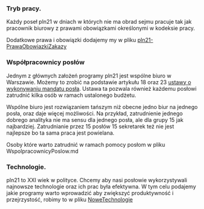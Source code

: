 ### Tryb pracy.

Każdy poseł pln21 w dniach w których nie ma obrad sejmu pracuje tak jak pracownik biurowy z prawami obowiązkami określonymi w kodeksie pracy.

Dodatkowe prawa i obowiązki dodajemy my w pliku [pln21-PrawaObowiazkiZakazy](https://github.com/PartiaLudziNiezaleznych21/PracaPoslow/blob/master/pln21-PrawaObowiazkiZakazy.md) 

### Współpracownicy posłów

Jednym z głównych założeń programy pln21 jest wspólne biuro w Warszawie.
Możemy to zrobić na podstawie artykułu 18 oraz 23 [ustawy o wykonywaniu mandatu posła](http://www.sejm.gov.pl/prawo/mandat/kon6.htm).  Ustawa ta pozwala również każdemu posłowi zatrudnić kilka osób w ramach ustalonego budżetu.

Wspólne biuro jest rozwiązaniem tańszym niż obecne jedno biur na jednego posła, oraz daje więcej możliwości.
Na przykład, zatrudnienie jednego dobrego analityka nie ma sensu dla jednego posła, ale dla grupy 15 jak najbardziej. 
Zatrudnianie przez 15 posłów 15 sekretarek też nie jest najlepsze bo ta sama praca jest powielana.


Osoby które warto zatrudnić w ramach pomocy posłom w pliku WspolpracownicyPoslow.md


### Technologie.

pln21 to XXI wiek w polityce. Chcemy aby nasi posłowie wykorzystywali najnowsze technologie oraz ich prac była efektywna.
W tym celu podajemy jakie programy warto wprowadzić aby zwiększyć produktywność i przejrzystość, robimy to w pliku [NoweTechnologie](https://github.com/PartiaLudziNiezaleznych21/PracaPoslow/blob/master/NoweTechnologie.md) 

